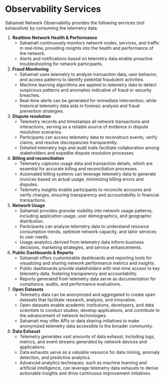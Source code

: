 # Observability Services

Sahamati Network Observability provides the following services (not exhaustive) by consuming the telemetry data:

1. **Realtime Network Health & Performance**
   * Sahamati continuously monitors network nodes, services, and traffic in real-time, providing insights into the health and performance of the network.
   * Alerts and notifications based on telemetry data enable proactive troubleshooting for network participants.
2. **Fraud Monitoring**
   * Sahamati uses telemetry to analyze transaction data, user behavior, and access patterns to identify potential fraudulent activities.
   * Machine learning algorithms are applied to telemetry data to detect suspicious patterns and anomalies indicative of fraud or security breaches.
   * Real-time alerts can be generated for immediate intervention, while historical telemetry data aids in forensic analysis and fraud prevention strategies.
3. **Dispute resolution**
   * Telemetry records and timestamps all network transactions and interactions, serving as a reliable source of evidence in dispute resolution scenarios.
   * Participants can access telemetry data to reconstruct events, verify claims, and resolve discrepancies transparently.
   * Detailed telemetry logs and audit trails facilitate collaboration among stakeholders and expedite dispute resolution processes.
4. **Billing and reconciliation**
   * Telemetry captures usage data and transaction details, which are essential for accurate billing and reconciliation processes.
   * Automated billing systems can leverage telemetry data to generate invoices based on actual usage, minimizing billing errors and disputes.
   * Telemetry insights enable participants to reconcile accounts and verify charges, ensuring transparency and accountability in financial transactions.
5. **Network Usage**
   * Sahamati provides granular visibility into network usage patterns, including application usage, user demographics, and geographic distribution.
   * Participants can analyze telemetry data to understand resource consumption trends, optimize network capacity, and tailor services to user needs.
   * Usage analytics derived from telemetry data inform business decisions, marketing strategies, and service enhancements.
6. **Public Dashboards & Reports**
   * Sahamati offers customizable dashboards and reporting tools for visualizing and sharing network performance metrics and insights.
   * Public dashboards provide stakeholders with real-time access to key telemetry data, fostering transparency and accountability.
   * Reports generated from telemetry data serve as documentation for compliance, audits, and performance evaluations.
7. **Open Datasets**
   * Telemetry data can be anonymized and aggregated to create open datasets that facilitate research, analysis, and innovation.
   * Open datasets enable academic institutions, developers, and data scientists to conduct studies, develop applications, and contribute to the advancement of network technologies.
   * Sahamati may offer APIs or data sharing initiatives to make anonymized telemetry data accessible to the broader community.
8. **Data Exhaust**
   * Telemetry generates vast amounts of data exhaust, including logs, metrics, and event streams generated by network devices and applications.
   * Data exhausts serve as a valuable resource for data mining, anomaly detection, and predictive analytics.
   * Advanced analytics techniques, such as machine learning and artificial intelligence, can leverage telemetry data exhausts to derive actionable insights and drive continuous improvement initiatives.

